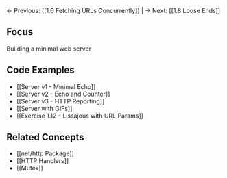 ← Previous: [[1.6 Fetching URLs Concurrently]] | → Next: [[1.8 Loose Ends]]

## Focus

Building a minimal web server

## Code Examples

- [[Server v1 - Minimal Echo]]
- [[Server v2 - Echo and Counter]]
- [[Server v3 - HTTP Reporting]]
- [[Server with GIFs]]
- [[Exercise 1.12 - Lissajous with URL Params]]

## Related Concepts

- [[net/http Package]]
- [[HTTP Handlers]]
- [[Mutex]]